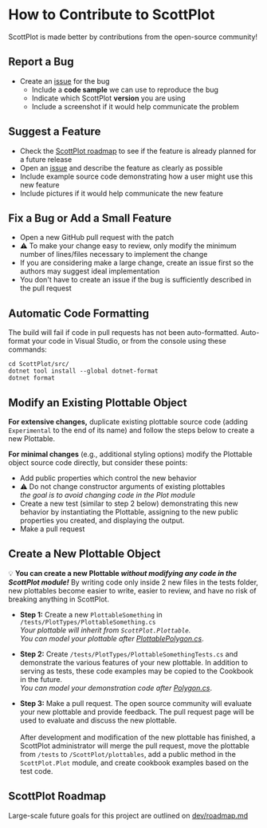 # How to Contribute to ScottPlot

ScottPlot is made better by contributions from the open-source community!

## Report a Bug

* Create an [issue](https://github.com/swharden/ScottPlot/issues) for the bug
  * Include a **code sample** we can use to reproduce the bug
  * Indicate which ScottPlot **version** you are using
  * Include a screenshot if it would help communicate the problem

## Suggest a Feature
* Check the [ScottPlot roadmap](https://github.com/swharden/ScottPlot/blob/master/dev/roadmap.md) to see if the feature is already planned for a future release
* Open an [issue](https://github.com/swharden/ScottPlot/issues) and describe the feature as clearly as possible
* Include example source code demonstrating how a user might use this new feature
* Include pictures if it would help communicate the new feature

## Fix a Bug or Add a Small Feature
* Open a new GitHub pull request with the patch
* ⚠️ To make your change easy to review, only modify the minimum number of lines/files necessary to implement the change
* If you are considering make a large change, create an issue first so the authors may suggest ideal implementation
* You don't have to create an issue if the bug is sufficiently described in the pull request

## Automatic Code Formatting
The build will fail if code in pull requests has not been auto-formatted. Auto-format your code in Visual Studio, or from the console using these commands:
```
cd ScottPlot/src/
dotnet tool install --global dotnet-format
dotnet format
```

## Modify an Existing Plottable Object

**For extensive changes,** duplicate existing plottable source code (adding `Experimental` to the end of its name) and follow the steps below to create a new Plottable.

**For minimal changes** (e.g., additional styling options) modify the Plottable object source code directly, but consider these points:
  * Add public properties which control the new behavior
  * ⚠️ Do not change constructor arguments of existing plottables\
  _the goal is to avoid changing code in the Plot module_
  * Create a new test (similar to step 2 below) demonstrating this new behavior by instantiating the Plottable, assigning to the new public properties you created, and displaying the output.
  * Make a pull request

## Create a New Plottable Object

💡 **You can create a new Plottable _without modifying any code in the ScottPlot module!_** By writing code only inside 2 new files in the tests folder, new plottables become easier to write, easier to review, and have no risk of breaking anything in ScottPlot.

* **Step 1:** Create a new `PlottableSomething` in `/tests/PlotTypes/PlottableSomething.cs`\
_Your plottable will inherit from `ScottPlot.Plottable`.\
You can model your plottable after [PlottablePolygon.cs](https://github.com/swharden/ScottPlot/blob/master/src/ScottPlot/plottables/PlottablePolygon.cs)_.


* **Step 2:** Create `/tests/PlotTypes/PlottableSomethingTests.cs` and demonstrate the various features of your new plottable. In addition to serving as tests, these code examples may be copied to the Cookbook in the future.\
_You can model your demonstration code after [Polygon.cs](https://github.com/swharden/ScottPlot/blob/master/tests/PlotTypes/Polygon.cs)_.

* **Step 3:** Make a pull request. The open source community will evaluate your new plottable and provide feedback. The pull request page will be used to evaluate and discuss the new plottable.\
\
After development and modification of the new plottable has finished, a ScottPlot administrator will merge the pull request, move the plottable from `/tests` to `/ScottPlot/plottables`, add a public method in the `ScottPlot.Plot` module, and create cookbook examples based on the test code.

## ScottPlot Roadmap

Large-scale future goals for this project are outlined on [dev/roadmap.md](dev/roadmap.md)
